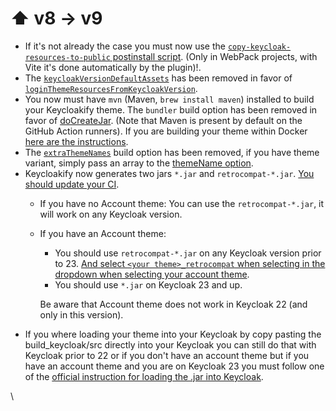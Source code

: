 # ⬆️ v8 -> v9

* If it's not already the case you must now use the [`copy-keycloak-resources-to-public` postinstall script](https://github.com/keycloakify/keycloakify-starter/blob/92b20fe74154ef8cf037f4b156eb3b2e5264a074/package.json#L11). (Only in WebPack projects, with Vite it's done automatically by the plugin)!.
* The [`keycloakVersionDefaultAssets`](https://docs.keycloakify.dev/v/v8/build-options#keycloakversiondefaultassets) has been removed in favor of [`loginThemeResourcesFromKeycloakVersion`](../configuration-options/#loginthemeresourcesfromkeycloakversion).
* You now must have `mvn` (Maven, `brew install maven`) installed to build your Keycloakify theme. The `bundler` build option has been removed in favor of [doCreateJar](../configuration-options/#docreatejar). (Note that Maven is present by default on the GitHub Action runners). If you are building your theme within Docker [here are the instructions](../../basics/importing-your-theme-in-keycloak.md#using-docker).
* The [`extraThemeNames`](https://docs.keycloakify.dev/v/v8/build-options#extrathemenames) build option has been removed, if you have theme variant, simply pass an array to the [themeName option](../configuration-options/#themename).
* Keycloakify now generates two jars `*.jar` and `retrocompat-*.jar`. [You should update your CI](https://github.com/keycloakify/keycloakify-starter/commit/c9aad1406502ba08c654ade4bfa95bf3a6e93830).
  * If you have no Account theme: You can use the `retrocompat-*.jar`, it will work on any Keycloak version.
  *   If you have an Account theme:

      * You should use `retrocompat-*.jar` on any Keycloak version prior to 23. [And select `<your theme>_retrocompat` when selecting in the dropdown when selecting your account theme](https://github.com/keycloakify/keycloakify/assets/6702424/bc0c988a-9fc1-4c45-a37a-fcf98b7096af).
      * You should use `*.jar` on Keycloak 23 and up.

      Be aware that Account theme does not work in Keycloak 22 (and only in this version).
* If you where loading your theme into your Keycloak by copy pasting the build\_keycloak/src directly into your Keycloak you can still do that with Keycloak prior to 22 or if you don't have an account theme but if you have an account theme and you are on Keycloak 23 you must follow one of the [official instruction for loading the .jar into Keycloak](../../basics/importing-your-theme-in-keycloak.md).

\\
